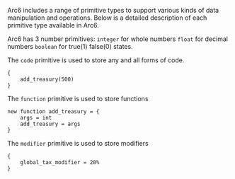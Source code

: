 Arc6 includes a range of primitive types to support various kinds of data manipulation and operations. Below is a detailed description of each primitive type available in Arc6.

Arc6 has 3 number primitives:
	`integer` for whole numbers
 	`float` for decimal numbers
  	`boolean` for true(1) false(0) states.

The `code` primitive is used to store any and all forms of code.
```
{
	add_treasury(500)
}
```

The `function` primitive is used to store functions
```
new function add_treasury = {
	args = int
	add_treasury = args
}
```
The `modifier` primitive is used to store modifiers
```
{
	global_tax_modifier = 20%
}
```
